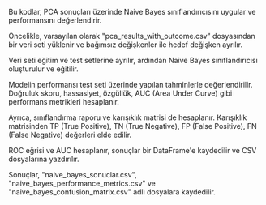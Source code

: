 Bu kodlar, PCA sonuçları üzerinde Naive Bayes sınıflandırıcısını uygular ve performansını değerlendirir.

Öncelikle, varsayılan olarak "pca_results_with_outcome.csv" dosyasından bir veri seti yüklenir ve bağımsız değişkenler ile hedef değişken ayrılır.

Veri seti eğitim ve test setlerine ayrılır, ardından Naive Bayes sınıflandırıcısı oluşturulur ve eğitilir.

Modelin performansı test seti üzerinde yapılan tahminlerle değerlendirilir. Doğruluk skoru, hassasiyet, özgüllük, AUC (Area Under Curve) gibi performans metrikleri hesaplanır.

Ayrıca, sınıflandırma raporu ve karışıklık matrisi de hesaplanır. Karışıklık matrisinden TP (True Positive), TN (True Negative), FP (False Positive), FN (False Negative) değerleri elde edilir.

ROC eğrisi ve AUC hesaplanır, sonuçlar bir DataFrame'e kaydedilir ve CSV dosyalarına yazdırılır.

Sonuçlar, "naive_bayes_sonuclar.csv", "naive_bayes_performance_metrics.csv" ve "naive_bayes_confusion_matrix.csv" adlı dosyalara kaydedilir.
